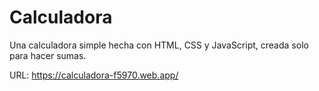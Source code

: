 # Calculadora

Una calculadora simple hecha con HTML, CSS y JavaScript, creada solo para hacer sumas.

URL: https://calculadora-f5970.web.app/

